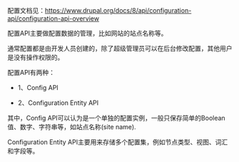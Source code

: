配置文档见：https://www.drupal.org/docs/8/api/configuration-api/configuration-api-overview

配置API主要做配置数据的管理，比如网站的站点名称等。

通常配置都是由开发人员创建的，除了超级管理员可以在后台修改配置，其他用户是没有操作权限的。

配置API有两种：

* 1、Config API

* 2、Configuration Entity API

其中，Config API可以认为是一个单独的配置实例，一般只保存简单的Boolean值、数字、字符串等，如站点名称(site name).

Configuration Entity API主要用来存储多个配置集，例如节点类型、视图、词汇和字段等。

